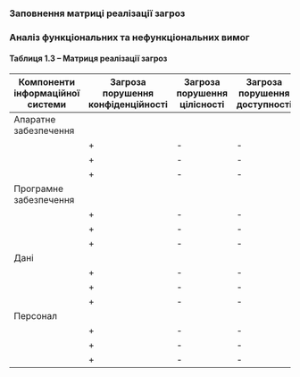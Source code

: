 ### Заповнення матриці реалізації загроз

### Аналіз функціональних та нефункціональних вимог
#### Таблиця 1.3 – Матриця реалізації загроз

| Компоненти інформаційної системи  | Загроза порушення конфіденційності | Загроза порушення цілісності | Загроза порушення доступності |
|----------------------------------|------------------------------------|-----------------------------|-------------------------------|
| Апаратне забезпечення	 |  |  |  |
|       | +                                  | -                           | -                             |
|  | +                                  | -                           | -                             |
|     | +                                  | -                           | -                             |
| Програмне забезпечення	 |  |  |  |
|       | +                                  | -                           | -                             |
|  | +                                  | -                           | -                             |
|     | +                                  | -                           | -                             |
| Дані	 |  |  |  |
|       | +                                  | -                           | -                             |
|  | +                                  | -                           | -                             |
|     | +                                  | -                           | -                             |
| Персонал	 |  |  |  |
|       | +                                  | -                           | -                             |
|  | +                                  | -                           | -                             |
|     | +                                  | -                           | -                             |

